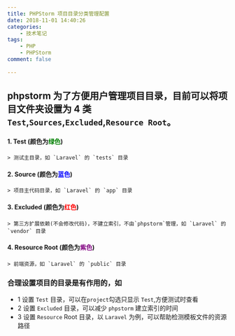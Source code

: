 ```yaml
---
title: PHPStorm 项目目录分类管理配置
date: 2018-11-01 14:40:26
categories: 
	- 技术笔记
tags:
    - PHP
    - PHPStorm
comment: false
 
---
```


## phpstorm 为了方便用户管理项目目录，目前可以将项目文件夹设置为 4 类 `Test`,`Sources`,`Excluded`,`Resource Root`。

#### 1. Test (颜色为<font color="green">绿色</font>)
```
> 测试主目录，如 `Laravel` 的 `tests` 目录
```

#### 2. Source (颜色为<font color="blue">蓝色</font>)
```
> 项目主代码目录，如 `Laravel` 的 `app` 目录
```

#### 3. Excluded (颜色为<font color="red">红色</font>)
```
> 第三方扩展依赖(不会修改代码)，不建立索引，不由`phpstorm`管理，如 `Laravel` 的 `vendor` 目录
```

#### 4. Resource Root (颜色为<font color="purple">紫色</font>)
```
> 前端资源，如 `Laravel` 的 `public` 目录
```

### **合理设置项目的目录是有作用的**，如

* 1 设置 `Test` 目录，可以在`project`勾选只显示 `Test`,方便测试时查看
* 2 设置 `Excluded` 目录，可以减少 `phpstorm` 建立索引的时间
* 3 设置 `Resource` Root 目录，以 `Laravel` 为例，可以帮助检测模板文件的资源路径
<!--stackedit_data:
eyJoaXN0b3J5IjpbNjg3NTE4OTA2LC0yMDY1NzQ4NjExLDg5NT
E1NDYwOF19
-->